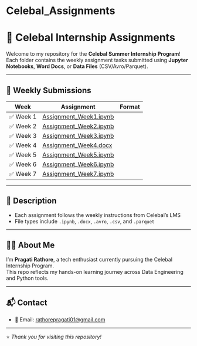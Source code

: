 # Celebal_Assignments

# 🌟 Celebal Internship Assignments

Welcome to my repository for the **Celebal Summer Internship Program**!  
Each folder contains the weekly assignment tasks submitted using **Jupyter Notebooks**, **Word Docs**, or **Data Files** (CSV/Avro/Parquet).

---

## 📁 Weekly Submissions

| Week | Assignment | Format |  
|------|------------|--------|  
| ✅ Week 1 | [Assignment_Week1.ipynb](./Week1/Assignment_Week1.ipynb) |   
| ✅ Week 2 | [Assignment_Week2.ipynb](./Week2/Assignment_Week2.ipynb) | 
| ✅ Week 3 | [Assignment_Week3.ipynb](./Week3/Assignment_Week3.ipynb) |   
| ✅ Week 4 | [Assignment_Week4.docx](./Week4/Assignment_Week4.docx)   |  
| ✅ Week 5 | [Assignment_Week5.ipynb](./Week5/Assignment_Week5.ipynb) |  
| ✅ Week 6 | [Assignment_Week6.ipynb](./Week6/Assignment_Week6.ipynb) |   
| ✅ Week 7 | [Assignment_Week7.ipynb](./Week7/Assignment_Week7.ipynb) | 

---

## 📝 Description

- Each assignment follows the weekly instructions from Celebal’s LMS  
- File types include `.ipynb`, `.docx`, `.avro`, `.csv`, and `.parquet`  

---

## 🙋‍♀️ About Me

I’m **Pragati Rathore**, a tech enthusiast currently pursuing the Celebal Internship Program.  
This repo reflects my hands-on learning journey across Data Engineering and Python tools.

---

## 📬 Contact

- 📧 Email: rathorepragati01@gmail.com  

---

⭐ *Thank you for visiting this repository!*  
